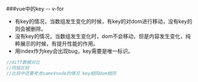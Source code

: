###vue中的key -- v-for
* 有key的情况，当数组发生变化的时候，有key的对dom进行移动，没有key的则会被删除。
* 没有key的情况，当数组发生变化时，dom不会移动，但是内容发生变化，纯粹展示的时候，有提升性能的作用。
* 用index作为key会出现bug，key需要是唯一标识。
```javascript
//diff数据对比
//同层比较
//比较中还要考虑sameVnode的情况 key相同dom相同
```
